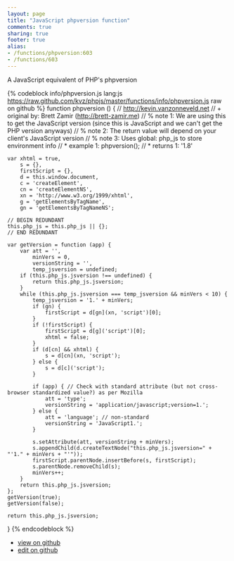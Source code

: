 ```yaml
---
layout: page
title: "JavaScript phpversion function"
comments: true
sharing: true
footer: true
alias:
- /functions/phpversion:603
- /functions/603
---
```

A JavaScript equivalent of PHP's phpversion

{% codeblock info/phpversion.js lang:js https://raw.github.com/kvz/phpjs/master/functions/info/phpversion.js raw on github %}
function phpversion () {
    // http://kevin.vanzonneveld.net
    // +   original by: Brett Zamir (http://brett-zamir.me)
    // %        note 1: We are using this to get the JavaScript version (since this is JavaScript and we can't get the PHP version anyways)
    // %        note 2: The return value will depend on your client's JavaScript version
    // %        note 3: Uses global: php_js to store environment info
    // *     example 1: phpversion();
    // *     returns 1: '1.8'

    var xhtml = true,
        s = {},
        firstScript = {},
        d = this.window.document,
        c = 'createElement',
        cn = 'createElementNS',
        xn = 'http://www.w3.org/1999/xhtml',
        g = 'getElementsByTagName',
        gn = 'getElementsByTagNameNS';

    // BEGIN REDUNDANT
    this.php_js = this.php_js || {};
    // END REDUNDANT

    var getVersion = function (app) {
        var att = '',
            minVers = 0,
            versionString = '',
            temp_jsversion = undefined;
        if (this.php_js.jsversion !== undefined) {
            return this.php_js.jsversion;
        }
        while (this.php_js.jsversion === temp_jsversion && minVers < 10) {
            temp_jsversion = '1.' + minVers;
            if (gn) {
                firstScript = d[gn](xn, 'script')[0];
            }
            if (!firstScript) {
                firstScript = d[g]('script')[0];
                xhtml = false;
            }
            if (d[cn] && xhtml) {
                s = d[cn](xn, 'script');
            } else {
                s = d[c]('script');
            }

            if (app) { // Check with standard attribute (but not cross-browser standardized value?) as per Mozilla
                att = 'type';
                versionString = 'application/javascript;version=1.';
            } else {
                att = 'language'; // non-standard
                versionString = 'JavaScript1.';
            }

            s.setAttribute(att, versionString + minVers);
            s.appendChild(d.createTextNode("this.php_js.jsversion=" + "'1." + minVers + "'"));
            firstScript.parentNode.insertBefore(s, firstScript);
            s.parentNode.removeChild(s);
            minVers++;
        }
        return this.php_js.jsversion;
    };
    getVersion(true);
    getVersion(false);

    return this.php_js.jsversion;
}
{% endcodeblock %}

 - [view on github](https://github.com/kvz/phpjs/blob/master/functions/info/phpversion.js)
 - [edit on github](https://github.com/kvz/phpjs/edit/master/functions/info/phpversion.js)
